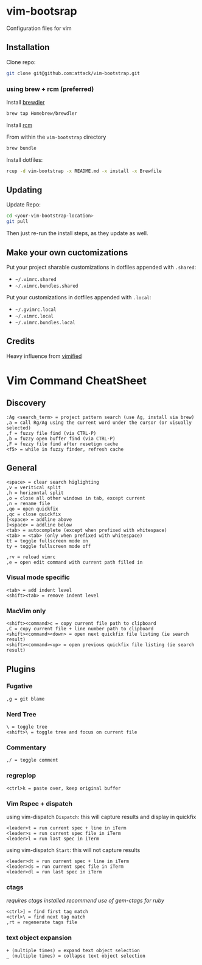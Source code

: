 # vim-bootsrap

Configuration files for vim

## Installation

Clone repo:
```sh
git clone git@github.com:attack/vim-bootstrap.git
```

### using brew + rcm (preferred)

Install [brewdler](https://github.com/Homebrew/homebrew-brewdler)

```sh
brew tap Homebrew/brewdler
```

Install [rcm](https://github.com/thoughtbot/rcm)

From within the `vim-bootstrap` directory

```sh
brew bundle
```

Install dotfiles:
```sh
rcup -d vim-bootstrap -x README.md -x install -x Brewfile
```

## Updating

Update Repo:
```sh
cd <your-vim-bootstrap-location>
git pull
```

Then just re-run the install steps, as they update as well.

## Make your own cuctomizations

Put your project sharable customizations in dotfiles appended with `.shared`:

* `~/.vimrc.shared`
* `~/.vimrc.bundles.shared`

Put your customizations in dotfiles appended with `.local`:

* `~/.gvimrc.local`
* `~/.vimrc.local`
* `~/.vimrc.bundles.local`

## Credits

Heavy influence from [vimified](https://github.com/zaiste/vimified)

# Vim Command CheatSheet

## Discovery
```
:Ag <search_term> = project pattern search (use Ag, install via brew)
,a = call Rg/Ag using the current word under the cursor (or visually selected)
,f = fuzzy file find (via CTRL-P)
,b = fuzzy open buffer find (via CTRL-P)
,F = fuzzy file find after resetign cache
<f5> = while in fuzzy finder, refresh cache
```

## General
```
<space> = clear search higlighting
,v = veritical split
,h = horizontal split
,o = close all other windows in tab, except current
,n = rename file
,qo = open quickfix
,qc = close quickfix
[<space> = addline above
]<space> = addline below
<tab> = autocomplete (except when prefixed with whitespace)
<tab> = <tab> (only when prefixed with whitespace)
tt = toggle fullscreen mode on
ty = toggle fullscreen mode off
```

```
,rv = reload vimrc
,e = open edit command with current path filled in
```

### Visual mode specific
```
<tab> = add indent level
<shift><tab> = remove indent level
```

### MacVim only
```
<shift><command>c = copy current file path to clipboard
,C = copy current file + line number path to clipboard
<shift><command><down> = open next quickfix file listing (ie search result)
<shift><command><up> = open previous quickfix file listing (ie search result)
```

## Plugins

### Fugative
```
,g = git blame
```

### Nerd Tree
```
\ = toggle tree
<shift>\ = toggle tree and focus on current file
```

### Commentary
```
,/ = toggle comment
```

### regreplop
```
<ctrl>k = paste over, keep original buffer
```

### Vim Rspec + dispatch
using vim-dispatch `Dispatch`:
this will capture results and display in quickfix
```
<leader>t = run current spec + line in iTerm
<leader>s = run current spec file in iTerm
<leader>l = run last spec in iTerm
```

using vim-dispatch `Start`:
this will not capture results
```
<leader>dt = run current spec + line in iTerm
<leader>ds = run current spec file in iTerm
<leader>dl = run last spec in iTerm
```

### ctags
*requires ctags installed*
*recommend use of gem-ctags for ruby*
```
<ctrl>] = find first tag match
<ctrl>\ = find next tag match
,rt = regenerate tags file
```

### text object expansion
```
+ (multiple times) = expand text object selection
_ (multiple times) = collapse text object selection
```
